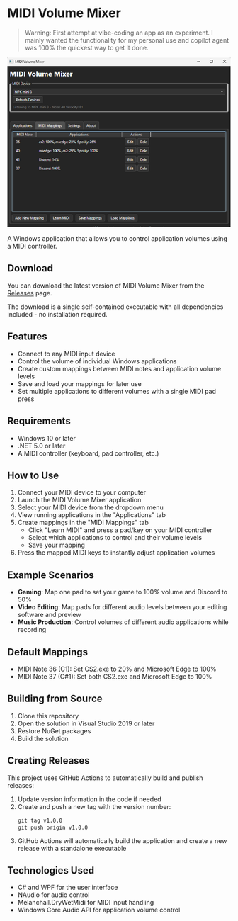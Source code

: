 # MIDI Volume Mixer

> Warning: First attempt at vibe-coding an app as an experiment. I mainly wanted the functionality for my personal use and copilot agent was 100% the quickest way to get it done.

![docs/screenshot.png](docs/screenshot.png)

A Windows application that allows you to control application volumes using a MIDI controller.

## Download

You can download the latest version of MIDI Volume Mixer from the [Releases](https://github.com/mikirobles/MidiVolumeMixer/releases) page.

The download is a single self-contained executable with all dependencies included - no installation required.

## Features

- Connect to any MIDI input device
- Control the volume of individual Windows applications
- Create custom mappings between MIDI notes and application volume levels
- Save and load your mappings for later use
- Set multiple applications to different volumes with a single MIDI pad press

## Requirements

- Windows 10 or later
- .NET 5.0 or later
- A MIDI controller (keyboard, pad controller, etc.)

## How to Use

1. Connect your MIDI device to your computer
2. Launch the MIDI Volume Mixer application
3. Select your MIDI device from the dropdown menu
4. View running applications in the "Applications" tab
5. Create mappings in the "MIDI Mappings" tab
   - Click "Learn MIDI" and press a pad/key on your MIDI controller
   - Select which applications to control and their volume levels
   - Save your mapping
6. Press the mapped MIDI keys to instantly adjust application volumes

## Example Scenarios

- **Gaming**: Map one pad to set your game to 100% volume and Discord to 50%
- **Video Editing**: Map pads for different audio levels between your editing software and preview
- **Music Production**: Control volumes of different audio applications while recording

## Default Mappings

- MIDI Note 36 (C1): Set CS2.exe to 20% and Microsoft Edge to 100%
- MIDI Note 37 (C#1): Set both CS2.exe and Microsoft Edge to 100%

## Building from Source

1. Clone this repository
2. Open the solution in Visual Studio 2019 or later
3. Restore NuGet packages
4. Build the solution

## Creating Releases

This project uses GitHub Actions to automatically build and publish releases:

1. Update version information in the code if needed
2. Create and push a new tag with the version number:
   ```
   git tag v1.0.0
   git push origin v1.0.0
   ```
3. GitHub Actions will automatically build the application and create a new release with a standalone executable

## Technologies Used

- C# and WPF for the user interface
- NAudio for audio control
- Melanchall.DryWetMidi for MIDI input handling
- Windows Core Audio API for application volume control
